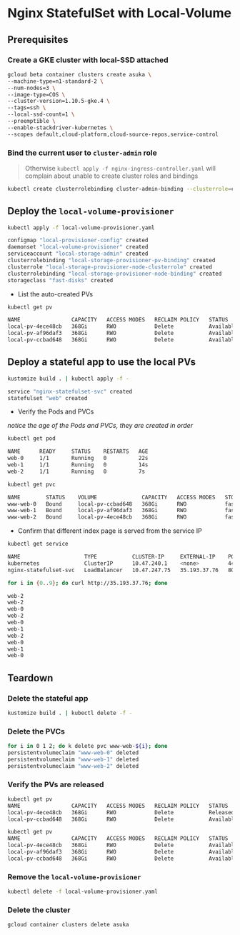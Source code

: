 # Nginx StatefulSet with Local-Volume

## Prerequisites

### Create a GKE cluster with local-SSD attached

```sh
gcloud beta container clusters create asuka \
--machine-type=n1-standard-2 \
--num-nodes=3 \
--image-type=COS \
--cluster-version=1.10.5-gke.4 \
--tags=ssh \
--local-ssd-count=1 \
--preemptible \
--enable-stackdriver-kubernetes \
--scopes default,cloud-platform,cloud-source-repos,service-control
```

### Bind the current user to `cluster-admin` role

> Otherwise `kubectl apply -f nginx-ingress-controller.yaml` will complain about unable to create cluster roles and bindings

```sh
kubectl create clusterrolebinding cluster-admin-binding --clusterrole=cluster-admin --user=$(gcloud config get-value core/account)
```

## Deploy the `local-volume-provisioner`

```sh
kubectl apply -f local-volume-provisioner.yaml

configmap "local-provisioner-config" created
daemonset "local-volume-provisioner" created
serviceaccount "local-storage-admin" created
clusterrolebinding "local-storage-provisioner-pv-binding" created
clusterrole "local-storage-provisioner-node-clusterrole" created
clusterrolebinding "local-storage-provisioner-node-binding" created
storageclass "fast-disks" created
```

* List the auto-created PVs

```sh
kubectl get pv

NAME                CAPACITY   ACCESS MODES   RECLAIM POLICY   STATUS      CLAIM     STORAGECLASS   REASON    AGE
local-pv-4ece48cb   368Gi      RWO            Delete           Available             fast-disks               43s
local-pv-af96daf3   368Gi      RWO            Delete           Available             fast-disks               1m
local-pv-ccbad648   368Gi      RWO            Delete           Available             fast-disks               1m
```

## Deploy a stateful app to use the local PVs

```sh
kustomize build . | kubectl apply -f -

service "nginx-statefulset-svc" created
statefulset "web" created
```

* Verify the Pods and PVCs

_notice the age of the Pods and PVCs, they are created in order_

```sh
kubectl get pod

NAME      READY     STATUS    RESTARTS   AGE
web-0     1/1       Running   0          22s
web-1     1/1       Running   0          14s
web-2     1/1       Running   0          7s

kubectl get pvc

NAME        STATUS    VOLUME              CAPACITY   ACCESS MODES   STORAGECLASS   AGE
www-web-0   Bound     local-pv-ccbad648   368Gi      RWO            fast-disks     28s
www-web-1   Bound     local-pv-af96daf3   368Gi      RWO            fast-disks     20s
www-web-2   Bound     local-pv-4ece48cb   368Gi      RWO            fast-disks     13s
```

* Confirm that different index page is served from the service IP

```sh
kubectl get service

NAME                    TYPE           CLUSTER-IP     EXTERNAL-IP    PORT(S)        AGE
kubernetes              ClusterIP      10.47.240.1    <none>         443/TCP        31m
nginx-statefulset-svc   LoadBalancer   10.47.247.75   35.193.37.76   80:31117/TCP   17m
```

```sh
for i in {0..9}; do curl http://35.193.37.76; done

web-2
web-2
web-0
web-2
web-0
web-1
web-2
web-0
web-1
web-0
```

## Teardown

### Delete the stateful app

```sh
kustomize build . | kubectl delete -f -
```

### Delete the PVCs

```sh
for i in 0 1 2; do k delete pvc www-web-${i}; done
persistentvolumeclaim "www-web-0" deleted
persistentvolumeclaim "www-web-1" deleted
persistentvolumeclaim "www-web-2" deleted
```

### Verify the PVs are released

```sh
kubectl get pv
NAME                CAPACITY   ACCESS MODES   RECLAIM POLICY   STATUS      CLAIM               STORAGECLASS   REASON    AGE
local-pv-4ece48cb   368Gi      RWO            Delete           Released    default/www-web-2   fast-disks               45m
local-pv-ccbad648   368Gi      RWO            Delete           Available                       fast-disks               0s
```

```sh
kubectl get pv
NAME                CAPACITY   ACCESS MODES   RECLAIM POLICY   STATUS      CLAIM     STORAGECLASS   REASON    AGE
local-pv-4ece48cb   368Gi      RWO            Delete           Available             fast-disks               4s
local-pv-af96daf3   368Gi      RWO            Delete           Available             fast-disks               12s
local-pv-ccbad648   368Gi      RWO            Delete           Available             fast-disks               15s
```

### Remove the `local-volume-provisioner`

```sh
kubectl delete -f local-volume-provisioner.yaml
```

### Delete the cluster

```sh
gcloud container clusters delete asuka
```